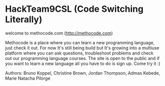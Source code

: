 # HackTeam9CSL (Code Switching Literally)

welcome to methocode.com (http://methocode.com)

Methocode is a place where you can learn a new programming language, just check it out. For now It's still being build but It's growing into a multiuse platform where you can ask questions, troubleshoot problems and check out our programming language courses. The site is open to the public and if you want to learn a new language all you have to do is sign up. Come try it :)

Authors: Bruno Koppel, Christine Brown, Jordan Thompson, Admas Kebede, Marie Natacha Pilorge
